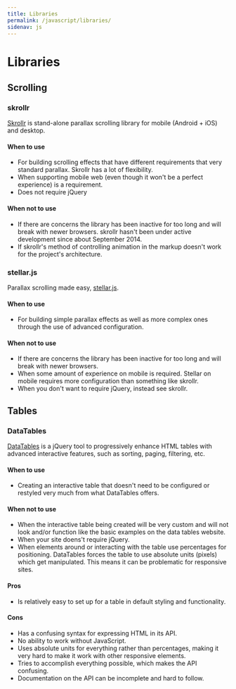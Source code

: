 ```yaml
---
title: Libraries
permalink: /javascript/libraries/
sidenav: js
---
```

# Libraries
## Scrolling
### skrollr
[Skrollr] is stand-alone parallax scrolling library for mobile (Android + iOS) and desktop.

#### When to use
- For building scrolling effects that have different requirements that very standard parallax. Skrollr has a lot of flexibility.
- When supporting mobile web (even though it won't be a perfect experience) is a requirement.
- Does not require jQuery

#### When not to use
- If there are concerns the library has been inactive for too long and will break with newer browsers. skrollr hasn't been under active development since about September 2014.
- If skrollr's method of controlling animation in the markup doesn't work for the project's architecture.

### stellar.js
Parallax scrolling made easy, [stellar.js].

#### When to use
- For building simple parallax effects as well as more complex ones through the use of advanced configuration.

#### When not to use
- If there are concerns the library has been inactive for too long and will break with newer browsers.
- When some amount of experience on mobile is required. Stellar on mobile requires more configuration than something like skrollr.
- When you don't want to require jQuery, instead see skrollr.


## Tables
### DataTables
[DataTables] is a jQuery tool to progressively enhance HTML tables with advanced interactive features, such as sorting, paging, filtering, etc.

#### When to use
- Creating an interactive table that doesn't need to be configured or restyled very much from what DataTables offers.

#### When not to use
- When the interactive table being created will be very custom and will not look and/or function like the basic examples on the data tables website.
- When your site doens't require jQuery.
- When elements around or interacting with the table use percentages for positioning. DataTables forces the table to use absolute units (pixels) which get manipulated. This means it can be problematic for responsive sites.

#### Pros
- Is relatively easy to set up for a table in default styling and functionality.

#### Cons
- Has a confusing syntax for expressing HTML in its API.
- No ability to work without JavaScript.
- Uses absolute units for everything rather than percentages, making it very hard to make it work with other responsive elements.
- Tries to accomplish everything possible, which makes the API confusing.
- Documentation on the API can be incomplete and hard to follow.


[Datatables]: https://www.datatables.net
[Skrollr]: http://prinzhorn.github.io/skrollr/
[stellar.js]: http://markdalgleish.com/projects/stellar.js/
